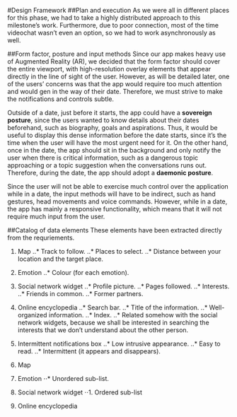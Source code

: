 #Design Framework
##Plan and execution
As we were all in different places for this phase, we had to take a highly distributed approach to this milestone’s work. Furthermore, due to poor connection, most of the time videochat wasn’t even an option, so we had to work asynchronously as well.

##Form factor, posture and input methods
Since our app makes heavy use of Augmented Reality (AR), we decided that the form factor should cover the entire viewport, with high-resolution overlay elements that appear directly in the line of sight of the user. However, as will be detailed later, one of the users’ concerns was that the app would require too much attention and would gen in the way of their date. Therefore, we must strive to make the notifications and controls subtle.

Outside of a date, just before it starts, the app could have a **sovereign posture**, since the users wanted to know details about their dates beforehand, such as biography, goals and aspirations. Thus, it would be useful to display this dense information before the date starts, since it’s the time when the user will have the most urgent need for it. On the other hand, once in the date, the app should sit in the background and only notify the user when there is critical information, such as a dangerous topic approaching or a topic suggestion when the conversations runs out. Therefore, during the date, the app should adopt a **daemonic posture**.

Since the user will not be able to exercise much control over the application while in a date, the input methods will have to be indirect, such as hand gestures, head movements and voice commands. However, while in a date, the app has mainly a responsive functionality, which means that it will not require much input from the user.

##Catalog of data elements 
These elements have been extracted directly from the requriements.
1. Map
..* Track to follow.
..* Places to select.
..* Distance between your location and the target place.
2. Emotion
..* Colour (for each emotion).
3. Social network widget
..* Profile picture.
..* Pages followed.
..* Interests.
..* Friends in common.
..* Former partners.
4. Online encyclopedia
..* Search bar.
..* Title of the information.
..* Well-organized information.
..* Index.
..* Related somehow with the social network widgets, because we shall be interested in searching the interests that we don’t understand about the other person.
5. Intermittent notifications box
..* Low intrusive appearance.
..* Easy to read.
..* Intermittent (it appears and disappears).

1. Map
2. Emotion
⋅⋅* Unordered sub-list. 
3. Social network widget
⋅⋅1. Ordered sub-list
4. Online encyclopedia
